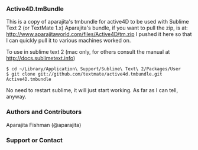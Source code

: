 ### Active4D.tmBundle
This is a copy of aparajita's tmbundle for active4D to be used with Sublime Text 2 (or TextMate 1.x)
Aparajita's bundle, if you want to pull the zip, is at: http://www.aparajitaworld.com/files/Active4D/tm.zip
I pushed it here so that I can quickly pull it to various machines worked on.

To use in sublime text 2 (mac only, for others consult the manual at http://docs.sublimetext.info)

```
$ cd ~/Library/Application\ Support/Sublime\ Text\ 2/Packages/User
$ git clone git://github.com/textmate/active4d.tmbundle.git Active4D.tmbundle
```

No need to restart sublime, it will just start working.  As far as I can tell, anyway.

### Authors and Contributors
Aparajita Fishman (@aparajita)

### Support or Contact
